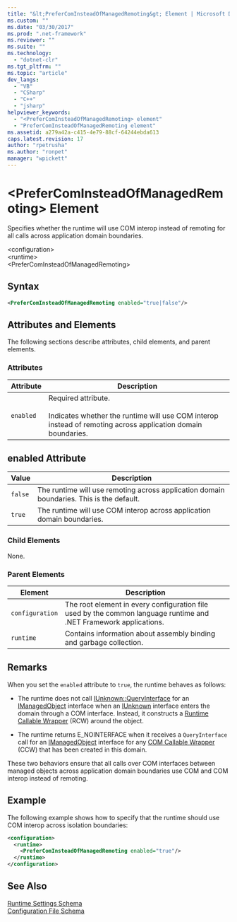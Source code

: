 ```yaml
---
title: "&lt;PreferComInsteadOfManagedRemoting&gt; Element | Microsoft Docs"
ms.custom: ""
ms.date: "03/30/2017"
ms.prod: ".net-framework"
ms.reviewer: ""
ms.suite: ""
ms.technology: 
  - "dotnet-clr"
ms.tgt_pltfrm: ""
ms.topic: "article"
dev_langs: 
  - "VB"
  - "CSharp"
  - "C++"
  - "jsharp"
helpviewer_keywords: 
  - "<PreferComInsteadOfManagedRemoting> element"
  - "PreferComInsteadOfManagedRemoting element"
ms.assetid: a279a42a-c415-4e79-88cf-64244ebda613
caps.latest.revision: 17
author: "rpetrusha"
ms.author: "ronpet"
manager: "wpickett"
---
```

# &lt;PreferComInsteadOfManagedRemoting&gt; Element
Specifies whether the runtime will use COM interop instead of remoting for all calls across application domain boundaries.  
  
 \<configuration>  
\<runtime>  
\<PreferComInsteadOfManagedRemoting>  
  
## Syntax  
  
```xml  
<PreferComInsteadOfManagedRemoting enabled="true|false"/>  
```  
  
## Attributes and Elements  
 The following sections describe attributes, child elements, and parent elements.  
  
### Attributes  
  
|Attribute|Description|  
|---------------|-----------------|  
|`enabled`|Required attribute.<br /><br /> Indicates whether the runtime will use COM interop instead of remoting across application domain boundaries.|  
  
## enabled Attribute  
  
|Value|Description|  
|-----------|-----------------|  
|`false`|The runtime will use remoting across application domain boundaries. This is the default.|  
|`true`|The runtime will use COM interop across application domain boundaries.|  
  
### Child Elements  
 None.  
  
### Parent Elements  
  
|Element|Description|  
|-------------|-----------------|  
|`configuration`|The root element in every configuration file used by the common language runtime and .NET Framework applications.|  
|`runtime`|Contains information about assembly binding and garbage collection.|  
  
## Remarks  
 When you set the `enabled` attribute to `true`, the runtime behaves as follows:  
  
-   The runtime does not call [IUnknown::QueryInterface](http://go.microsoft.com/fwlink/?LinkID=144867) for an [IManagedObject](../../../../../docs/framework/unmanaged-api/hosting/imanagedobject-interface.md) interface when an [IUnknown](http://go.microsoft.com/fwlink/?LinkId=148003) interface enters the domain through a COM interface. Instead, it constructs a [Runtime Callable Wrapper](../../../../../docs/framework/interop/runtime-callable-wrapper.md) (RCW) around the object.  
  
-   The runtime returns E_NOINTERFACE when it receives a `QueryInterface` call for an [IManagedObject](../../../../../docs/framework/unmanaged-api/hosting/imanagedobject-interface.md) interface for any [COM Callable Wrapper](../../../../../docs/framework/interop/com-callable-wrapper.md) (CCW) that has been created in this domain.  
  
 These two behaviors ensure that all calls over COM interfaces between managed objects across application domain boundaries use COM and COM interop instead of remoting.  
  
## Example  
 The following example shows how to specify that the runtime should use COM interop across isolation boundaries:  
  
```xml  
<configuration>  
  <runtime>  
    <PreferComInsteadOfManagedRemoting enabled="true"/>  
  </runtime>  
</configuration>  
```  
  
## See Also  
 [Runtime Settings Schema](../../../../../docs/framework/configure-apps/file-schema/runtime/index.md)   
 [Configuration File Schema](../../../../../docs/framework/configure-apps/file-schema/index.md)